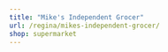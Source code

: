```yaml
---
title: "Mike's Independent Grocer"
url: /regina/mikes-independent-grocer/
shop: supermarket
---
```

